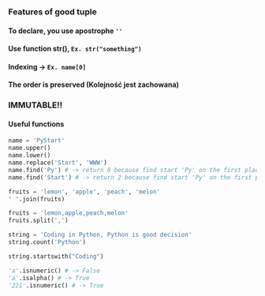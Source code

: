 ### Features of good tuple

#### To declare, you use apostrophe `''`
#### Use function str(), `Ex. str("something")`
#### Indexing -> `Ex. name[0]`
#### The order is preserved (Kolejność jest zachowana)
### IMMUTABLE!!

#### Useful functions
```python
name = 'PyStart'
name.upper()
name.lower()
name.replace('Start', 'WWW')
name.find('Py') # -> return 0 because find start 'Py' on the first place
name.find('Start') # -> return 2 because find start 'Py' on the first place
```
```python
fruits = 'lemon', 'apple', 'peach', 'melon'
" ".join(fruits)

fruits = 'lemon,apple,peach,melon'
fruits.split(',')
```
```python
string = 'Coding in Python, Python is good decision'
string.count('Python')

string.startswith("Coding")

'a'.isnumeric() # -> False
'a'.isalpha() # -> True
'221'.isnumeric() # -> True
```